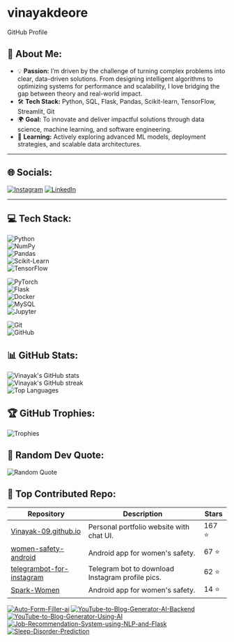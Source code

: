 # vinayakdeore
GitHub Profile

<!-- About Me Section -->
## 🦄 About Me:

- 💡 **Passion:** I’m driven by the challenge of turning complex problems into clear, data-driven solutions. From designing intelligent algorithms to optimizing systems for performance and scalability, I love bridging the gap between theory and real-world impact.
- 🛠️ **Tech Stack:** Python, SQL, Flask, Pandas, Scikit-learn, TensorFlow, Streamlit, Git 
- 🌍 **Goal:** To innovate and deliver impactful solutions through data science, machine learning, and software engineering.  
- 📝 **Learning:** Actively exploring advanced ML models, deployment strategies, and scalable data architectures.

---

## 🌐 Socials:

[![Instagram](https://img.shields.io/badge/Instagram-E4405F?style=for-the-badge&logo=instagram&logoColor=white)](https://instagram.com/)
[![LinkedIn](https://img.shields.io/badge/LinkedIn-0A66C2?style=for-the-badge&logo=linkedin&logoColor=white)](www.linkedin.com/in/vinayak-deore-063542245)

---

## 💻 Tech Stack:

![Python](https://img.shields.io/badge/Python-3776AB?style=for-the-badge&logo=python&logoColor=white)  
![NumPy](https://img.shields.io/badge/NumPy-013243?style=for-the-badge&logo=numpy&logoColor=white)  
![Pandas](https://img.shields.io/badge/Pandas-150458?style=for-the-badge&logo=pandas&logoColor=white)  
![Scikit-Learn](https://img.shields.io/badge/Scikit--Learn-F7931E?style=for-the-badge&logo=scikit-learn&logoColor=white)  
![TensorFlow](https://img.shields.io/badge/TensorFlow-FF6F00?style=for-the-badge&logo=TensorFlow&logoColor=white)  

![PyTorch](https://img.shields.io/badge/PyTorch-EE4C2C?style=for-the-badge&logo=pytorch&logoColor=white)  
![Flask](https://img.shields.io/badge/Flask-000000?style=for-the-badge&logo=flask&logoColor=white)  
![Docker](https://img.shields.io/badge/Docker-2496ED?style=for-the-badge&logo=docker&logoColor=white)  
![MySQL](https://img.shields.io/badge/MySQL-4479A1?style=for-the-badge&logo=mysql&logoColor=white)  
![Jupyter](https://img.shields.io/badge/Jupyter-F37626?style=for-the-badge&logo=jupyter&logoColor=white)  

![Git](https://img.shields.io/badge/Git-F05032?style=for-the-badge&logo=git&logoColor=white)  
![GitHub](https://img.shields.io/badge/GitHub-181717?style=for-the-badge&logo=github&logoColor=white)

## 📊 GitHub Stats:

![Vinayak's GitHub stats](https://github-readme-stats.vercel.app/api?username=Vinayak-09&show_icons=true&theme=dark&hide_border=true)  
![Vinayak's GitHub streak](https://github-readme-streak-stats.herokuapp.com/?user=Vinayak-09&theme=dark&hide_border=true)  
![Top Languages](https://github-readme-stats.vercel.app/api/top-langs?username=Vinayak-09&layout=compact&theme=dark)

## 🏆 GitHub Trophies:

![Trophies](https://github-profile-trophy.vercel.app/?username=Vinayak-09&theme=juicyfresh&no-bg=true&no-frame=true&row=1)

## 💬 Random Dev Quote:

![Random Quote](https://quotes-github-readme.vercel.app/api?type=horizontal&theme=dark)

## 🚀 Top Contributed Repo:

| Repository | Description | Stars |
| --- | --- | --- |
| [Vinayak-09.github.io](https://github.com/Vinayak-09/Vinayak-09.github.io) | Personal portfolio website with chat UI. | 167 ⭐ |
| [women-safety-android](https://github.com/Vinayak-09/women-safety-android) | Android app for women's safety. | 67 ⭐ |
| [telegrambot-for-instagram](https://github.com/Vinayak-09/telegrambot-for-instagram) | Telegram bot to download Instagram profile pics. | 62 ⭐ |
| [Spark-Women](https://github.com/Vinayak-09/Spark-Women) | Android app for women's safety. | 14 ⭐ |

[![Auto-Form-Filler-ai](https://github-contributor-stats.vercel.app/api/contributions?user=Sajid-Kassari&repo=Auto-Form-Filler-ai)](https://github.com/Sajid-Kassari/Auto-Form-Filler-ai)
[![YouTube-to-Blog-Generator-AI-Backend](https://github-contributor-stats.vercel.app/api/contributions?user=Sajid-Kassari&repo=YouTube-to-Blog-Generator-AI-Backend)](https://github.com/Sajid-Kassari/YouTube-to-Blog-Generator-AI-Backend)
[![YouTube-to-Blog-Generator-Using-AI](https://github-contributor-stats.vercel.app/api/contributions?user=Sajid-Kassari&repo=YouTube-to-Blog-Generator-Using-AI)](https://github.com/Sajid-Kassari/YouTube-to-Blog-Generator-Using-AI)
[![Job-Recommendation-System-using-NLP-and-Flask](https://github-contributor-stats.vercel.app/api/contributions?user=Sajid-Kassari&repo=Job-Recommendation-System-using-NLP-and-Flask)](https://github.com/Sajid-Kassari/Job-Recommendation-System-using-NLP-and-Flask)
[![Sleep-Disorder-Prediction](https://github-contributor-stats.vercel.app/api/contributions?user=Sajid-Kassari&repo=Sleep-Disorder-Prediction)](https://github.com/Sajid-Kassari/Sleep-Disorder-Prediction)
